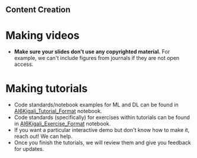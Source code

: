 ## Content Creation

# Making videos

- **Make sure your slides don't use any copyrighted material.** For example, we can't include figures from journals if they are not open access.

# Making tutorials

- Code standards/notebook examples for ML and DL can be found in [AI6Kigali_Tutorial_Format][tutorial-format] notebook.
- Code standards (specifically) for exercises within tutorials can be found in [AI6Kigali_Exercise_Format][exercise-format] notebook.
- If you want a particular interactive demo but don't know how to make it, reach out! We can help.
- Once you finish the tutorials, we will review them and give you feedback for updates.

<!-- MARKDOWN LINKS & IMAGES -->
<!-- https://www.markdownguide.org/basic-syntax/#reference-style-links -->

[tutorial-format]: https://github.com/AISaturdaysKigali/content-creation/blob/master/AI6Kigali_Exercise_Format.ipynb
[exercise-format]: https://github.com/AISaturdaysKigali/content-creation/blob/master/AI6Kigali_Tutorial_Format.ipynb
